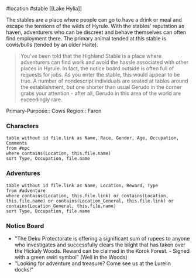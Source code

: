 #location #stable [[Lake Hylia]]

The stables are a place where people can go to have a drink or meal and escape the tensions of the wilds of Hyrule. With the stables’ reputation as haven, adventurers who can be discreet and behave themselves can often find employment there. The primary animal tended at this stable is cows/bulls (tended by an older Haite).

>You've been told that the Highland Stable is a place where adventurers can find work and avoid the hassle associated with other places in Hyrule. In fact, the notice board outside is often full of requests for jobs. As you enter the stable, this would appear to be true. A number of nondescript individuals are seated at tables around the establishment, but one shorter than usual Gerudo in the corner grabs your attention - after all, Gerudo in this area of the world are exceedingly rare.

Primary-Purpose:: Cows
Region:: Faron

### Characters
```dataview
table without id file.link as Name, Race, Gender, Age, Occupation, Comments
from #npc
where contains(Location, this.file.name)
sort Type, Occupation, file.name
```

### Adventures
```dataview
table without id file.link as Name, Location, Reward, Type
from #adventure
where contains(Location, this.file.link) or contains(Location, this.file.name) or contains(Location_General, this.file.link) or contains(Location_General, this.file.name)
sort Type, Occupation, file.name
```

### Notice Board

 - "The Deku Protectorate is offering a significant sum of rupees to anyone who investigates and successfully clears the blight that has taken over the Hickaly Woods. Reward can be claimed in the Korok Forest. - Signed with a green swirl symbol" (Well in the Woods)
 - "Looking for adventure and treasure? Come see us at the Lurelin docks!"

